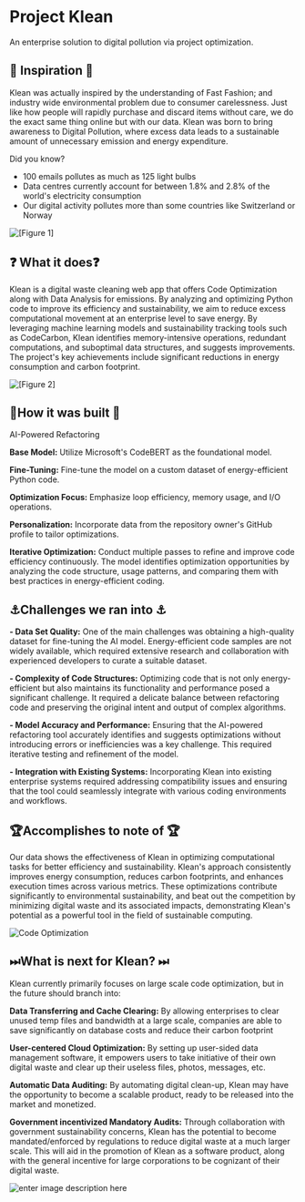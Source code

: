 # Project Klean
 An enterprise solution to digital pollution via project optimization.


## 💭 Inspiration 💭
Klean was actually inspired by the understanding of Fast Fashion; and industry wide environmental problem due to consumer carelessness. Just like how people will rapidly purchase and discard items without care, we do the exact same thing online but with our data. Klean was born to bring awareness to Digital Pollution, where excess data leads to a sustainable amount of unnecessary emission and energy expenditure. 

Did you know?
- 100 emails pollutes as much as 125 light bulbs
- Data centres currently account for between 1.8% and 2.8% of the world's electricity consumption
- Our digital activity pollutes more than some countries like Switzerland or Norway

![\[Figure 1\]](https://i.imgur.com/5Xxf2ed.jpeg)

## ❓ What it does❓

Klean is a digital waste cleaning web app that offers Code Optimization along with Data Analysis for emissions. By analyzing and optimizing Python code to improve its efficiency and sustainability, we aim to reduce excess computational movement at an enterprise level to save energy. By leveraging machine learning models and sustainability tracking tools such as CodeCarbon, Klean identifies memory-intensive operations, redundant computations, and suboptimal data structures, and suggests improvements. The project's key achievements include significant reductions in energy consumption and carbon footprint.

![\[Figure 2\]](https://i.imgur.com/XXJ0a0G.png)

## 🔧How it was built 🔧

AI-Powered Refactoring

**Base Model:** Utilize Microsoft's CodeBERT as the foundational model.

**Fine-Tuning:** Fine-tune the model on a custom dataset of energy-efficient Python code.

**Optimization Focus:** Emphasize loop efficiency, memory usage, and I/O operations.

**Personalization:** Incorporate data from the repository owner's GitHub profile to tailor optimizations.

**Iterative Optimization:** Conduct multiple passes to refine and improve code efficiency continuously. The model identifies optimization opportunities by analyzing the code structure, usage patterns, and comparing them with best practices in energy-efficient coding.

## ⚓Challenges we ran into ⚓
**- Data Set Quality:** One of the main challenges was obtaining a high-quality dataset for fine-tuning the AI model. Energy-efficient code samples are not widely available, which required extensive research and collaboration with experienced developers to curate a suitable dataset.

**- Complexity of Code Structures:** Optimizing code that is not only energy-efficient but also maintains its functionality and performance posed a significant challenge. It required a delicate balance between refactoring code and preserving the original intent and output of complex algorithms.

**- Model Accuracy and Performance:** Ensuring that the AI-powered refactoring tool accurately identifies and suggests optimizations without introducing errors or inefficiencies was a key challenge. This required iterative testing and refinement of the model.

**- **Integration with Existing Systems:**** Incorporating Klean into existing enterprise systems required addressing compatibility issues and ensuring that the tool could seamlessly integrate with various coding environments and workflows.

## 🏆Accomplishes to note of 🏆

Our data shows the effectiveness of Klean in optimizing computational tasks for better efficiency and sustainability. Klean's approach consistently improves energy consumption, reduces carbon footprints, and enhances execution times across various metrics. These optimizations contribute significantly to environmental sustainability, and beat out the competition by minimizing digital waste and its associated impacts, demonstrating Klean's potential as a powerful tool in the field of sustainable computing.

![Code Optimization](https://i.imgur.com/jDoBiwF.png)

## ⏭What is next for Klean? ⏭

Klean currently primarily focuses on large scale code optimization, but in the future should branch into:

**Data Transferring and Cache Clearing:**
By allowing enterprises to clear unused temp files and bandwidth at a large scale, companies are able to save significantly on database costs and reduce their carbon footprint 

**User-centered Cloud Optimization:**
By setting up user-sided data management software, it empowers users to take initiative of their own digital waste and clear up their useless files, photos, messages, etc.

**Automatic Data Auditing:**
By automating digital clean-up, Klean may have the opportunity to become a scalable product, ready to be released into the market and monetized.  

**Government incentivized Mandatory Audits:** 
Through collaboration with government sustainability concerns, Klean has the potential to become mandated/enforced by regulations to reduce digital waste at a much larger scale. This will aid in the promotion of Klean as a software product, along with the general incentive for large corporations to be cognizant of their digital waste. 

![enter image description here](https://media3.giphy.com/media/V2ZrZfHghzSNi/200w.gif?cid=6c09b952np95gd19qyf9yqboylzk1h6p2n1x0sr99xstkwi7&ep=v1_gifs_search&rid=200w.gif&ct=g)

